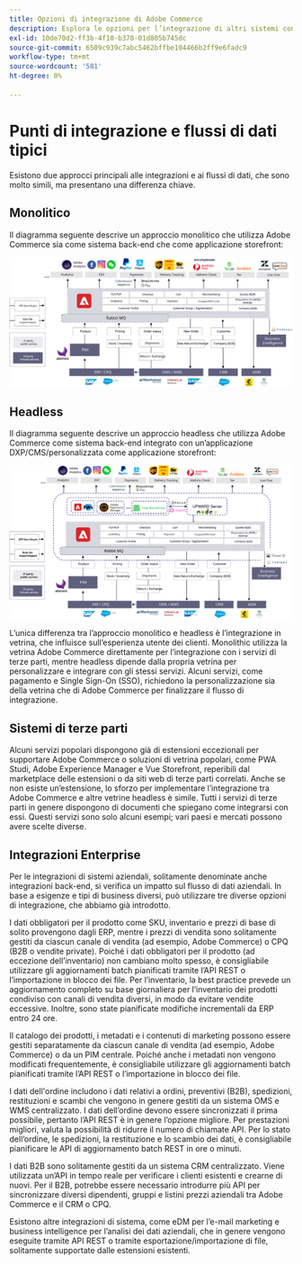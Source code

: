 ```yaml
---
title: Opzioni di integrazione di Adobe Commerce
description: Esplora le opzioni per l’integrazione di altri sistemi con l’implementazione di Adobe Commerce.
exl-id: 10de70d2-ff3b-4f10-b370-01d805b745dc
source-git-commit: 6509c939c7abc5462bffbe104466b2ff9e6fadc9
workflow-type: tm+mt
source-wordcount: '581'
ht-degree: 0%

---
```


# Punti di integrazione e flussi di dati tipici

Esistono due approcci principali alle integrazioni e ai flussi di dati, che sono molto simili, ma presentano una differenza chiave.

## Monolitico

Il diagramma seguente descrive un approccio monolitico che utilizza Adobe Commerce sia come sistema back-end che come applicazione storefront:

![Diagramma monolitico di Adobe Commerce](../../assets/playbooks/integration-monolith.svg)

## Headless

Il diagramma seguente descrive un approccio headless che utilizza Adobe Commerce come sistema back-end integrato con un’applicazione DXP/CMS/personalizzata come applicazione storefront:

![Diagramma Adobe Commerce headless](../../assets/playbooks/integration-headless.svg)

L’unica differenza tra l’approccio monolitico e headless è l’integrazione in vetrina, che influisce sull’esperienza utente dei clienti. Monolithic utilizza la vetrina Adobe Commerce direttamente per l’integrazione con i servizi di terze parti, mentre headless dipende dalla propria vetrina per personalizzare e integrare con gli stessi servizi. Alcuni servizi, come pagamento e Single Sign-On (SSO), richiedono la personalizzazione sia della vetrina che di Adobe Commerce per finalizzare il flusso di integrazione.

## Sistemi di terze parti

Alcuni servizi popolari dispongono già di estensioni eccezionali per supportare Adobe Commerce o soluzioni di vetrina popolari, come PWA Studi, Adobe Experience Manager e Vue Storefront, reperibili dal marketplace delle estensioni o da siti web di terze parti correlati. Anche se non esiste un’estensione, lo sforzo per implementare l’integrazione tra Adobe Commerce e altre vetrine headless è simile. Tutti i servizi di terze parti in genere dispongono di documenti che spiegano come integrarsi con essi. Questi servizi sono solo alcuni esempi; vari paesi e mercati possono avere scelte diverse.

## Integrazioni Enterprise

Per le integrazioni di sistemi aziendali, solitamente denominate anche integrazioni back-end, si verifica un impatto sul flusso di dati aziendali. In base a esigenze e tipi di business diversi, può utilizzare tre diverse opzioni di integrazione, che abbiamo già introdotto.

I dati obbligatori per il prodotto come SKU, inventario e prezzi di base di solito provengono dagli ERP, mentre i prezzi di vendita sono solitamente gestiti da ciascun canale di vendita (ad esempio, Adobe Commerce) o CPQ (B2B o vendite private). Poiché i dati obbligatori per il prodotto (ad eccezione dell’inventario) non cambiano molto spesso, è consigliabile utilizzare gli aggiornamenti batch pianificati tramite l’API REST o l’importazione in blocco dei file. Per l’inventario, la best practice prevede un aggiornamento completo su base giornaliera per l’inventario dei prodotti condiviso con canali di vendita diversi, in modo da evitare vendite eccessive. Inoltre, sono state pianificate modifiche incrementali da ERP entro 24 ore.

Il catalogo dei prodotti, i metadati e i contenuti di marketing possono essere gestiti separatamente da ciascun canale di vendita (ad esempio, Adobe Commerce) o da un PIM centrale. Poiché anche i metadati non vengono modificati frequentemente, è consigliabile utilizzare gli aggiornamenti batch pianificati tramite l’API REST o l’importazione in blocco dei file.

I dati dell&#39;ordine includono i dati relativi a ordini, preventivi (B2B), spedizioni, restituzioni e scambi che vengono in genere gestiti da un sistema OMS e WMS centralizzato. I dati dell’ordine devono essere sincronizzati il prima possibile, pertanto l’API REST è in genere l’opzione migliore. Per prestazioni migliori, valuta la possibilità di ridurre il numero di chiamate API. Per lo stato dell’ordine, le spedizioni, la restituzione e lo scambio dei dati, è consigliabile pianificare le API di aggiornamento batch REST in ore o minuti.

I dati B2B sono solitamente gestiti da un sistema CRM centralizzato. Viene utilizzata un’API in tempo reale per verificare i clienti esistenti e crearne di nuovi. Per il B2B, potrebbe essere necessario introdurre più API per sincronizzare diversi dipendenti, gruppi e listini prezzi aziendali tra Adobe Commerce e il CRM o CPQ.

Esistono altre integrazioni di sistema, come eDM per l’e-mail marketing e business intelligence per l’analisi dei dati aziendali, che in genere vengono eseguite tramite API REST o tramite esportazione/importazione di file, solitamente supportate dalle estensioni esistenti.
